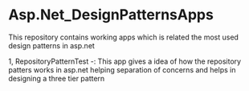 # Asp.Net_DesignPatternsApps
This repository contains working apps which is related  the most used design patterns in asp.net 


1, RepositoryPatternTest -: This app gives a idea of how the repository patters works in asp.net helping separation of concerns 
and helps in designing a three tier pattern
